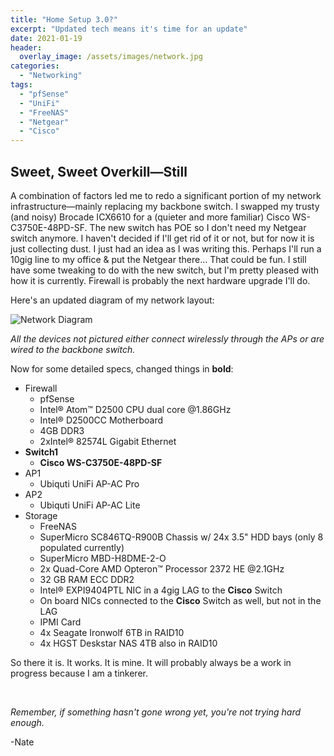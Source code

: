 ```yaml
---
title: "Home Setup 3.0?"
excerpt: "Updated tech means it's time for an update"
date: 2021-01-19
header:
  overlay_image: /assets/images/network.jpg
categories:
  - "Networking"
tags:
  - "pfSense"
  - "UniFi"
  - "FreeNAS"
  - "Netgear"
  - "Cisco"
---
```


## Sweet, Sweet Overkill―Still

A combination of factors led me to redo a significant portion of my network infrastructure―mainly replacing my backbone switch. I swapped my trusty (and noisy) Brocade ICX6610 for a (quieter and more familiar) Cisco WS-C3750E-48PD-SF. The new switch has POE so I don't need my Netgear switch anymore. I haven't decided if I'll get rid of it or not, but for now it is just collecting dust. I just had an idea as I was writing this. Perhaps I'll run a 10gig line to my office & put the Netgear there... That could be fun. I still have some tweaking to do with the new switch, but I'm pretty pleased with how it is currently. Firewall is probably the next hardware upgrade I'll do.

Here's an updated diagram of my network layout:

![Network Diagram](../images/netdiagram.webp)

_All the devices not pictured either connect wirelessly through the APs or are wired to the backbone switch._

Now for some detailed specs, changed things in **bold**:

+ Firewall
  + pfSense
  + Intel® Atom™ D2500 CPU dual core @1.86GHz
  + Intel® D2500CC Motherboard
  + 4GB DDR3
  + 2xIntel® 82574L Gigabit Ethernet
+ **Switch1**
  + **Cisco WS-C3750E-48PD-SF**
+ AP1
  + Ubiquti UniFi AP-AC Pro
+ AP2
  + Ubiquti UniFi AP-AC Lite
+ Storage
  + FreeNAS
  + SuperMicro SC846TQ-R900B Chassis w/ 24x 3.5" HDD bays (only 8 populated currently)
  + SuperMicro MBD-H8DME-2-O
  + 2x Quad-Core AMD Opteron™ Processor 2372 HE @2.1GHz
  + 32 GB RAM ECC DDR2
  + Intel® EXPI9404PTL NIC in a 4gig LAG to the **Cisco** Switch
  + On board NICs connected to the **Cisco** Switch as well, but not in the LAG
  + IPMI Card
  + 4x Seagate Ironwolf 6TB in RAID10
  + 4x HGST Deskstar NAS 4TB also in RAID10

So there it is. It works. It is mine. It will probably always be a work in progress because I am a tinkerer.


<br />

_Remember, if something hasn't gone wrong yet, you're not trying hard enough._

-Nate
